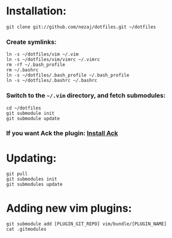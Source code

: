 # Installation:
    git clone git://github.com/nezaj/dotfiles.git ~/dotfiles

### Create symlinks:
    ln -s ~/dotfiles/vim ~/.vim
    ln -s ~/dotfiles/vim/vimrc ~/.vimrc
    rm -rf ~/.bash_profile
    rm ~/.bashrc
    ln -s ~/dotfiles/.bash_profile ~/.bash_profile
    ln -s ~/dotfiles/.bashrc ~/.bashrc

### Switch to the `~/.vim` directory, and fetch submodules:
    cd ~/dotfiles
    git submodule init
    git submodule update

### If you want Ack the plugin: [Install Ack](http://beyondgrep.com/install/)

# Updating:
    git pull
    git submodules init
    git submodules update

# Adding new vim plugins:
    git submodule add [PLUGIN_GIT_REPO] vim/bundle/[PLUGIN_NAME]
    cat .gitmodules
